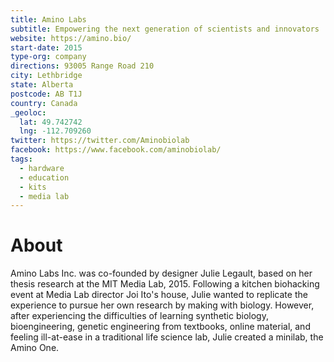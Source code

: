 ```yaml
---
title: Amino Labs
subtitle: Empowering the next generation of scientists and innovators
website: https://amino.bio/
start-date: 2015
type-org: company
directions: 93005 Range Road 210
city: Lethbridge
state: Alberta
postcode: AB T1J
country: Canada
_geoloc:
  lat: 49.742742
  lng: -112.709260
twitter: https://twitter.com/Aminobiolab
facebook: https://www.facebook.com/aminobiolab/
tags:
  - hardware
  - education
  - kits
  - media lab
---
```


# About
Amino Labs Inc. was co-founded by designer Julie Legault, based on her thesis research at the MIT Media Lab, 2015. Following a kitchen biohacking event at Media Lab director Joi Ito's house, Julie wanted to replicate the experience to pursue her own research by making with biology. However, after experiencing the difficulties of learning synthetic biology, bioengineering, genetic engineering from textbooks, online material, and feeling ill-at-ease in a traditional life science lab, Julie created a minilab, the Amino One.
